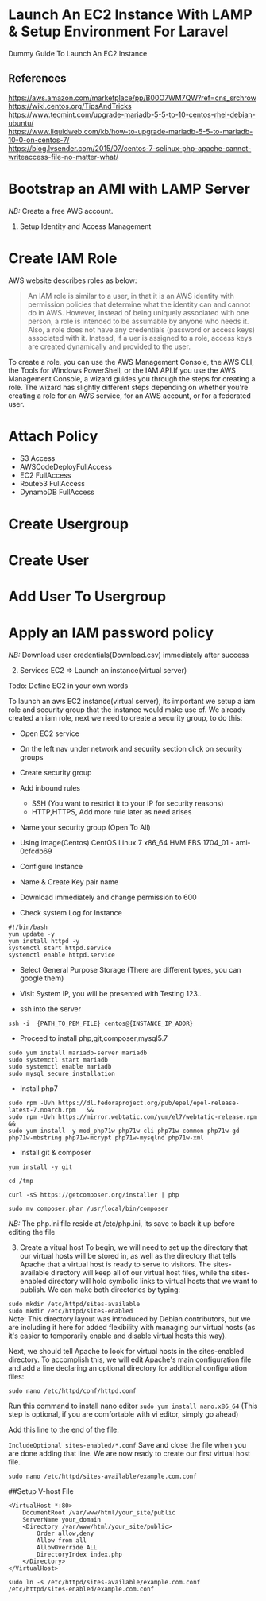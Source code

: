 # Launch An EC2 Instance With LAMP & Setup Environment For Laravel
Dummy Guide To Launch An EC2 Instance

## References
https://aws.amazon.com/marketplace/pp/B00O7WM7QW?ref=cns_srchrow  
https://wiki.centos.org/TipsAndTricks  
https://www.tecmint.com/upgrade-mariadb-5-5-to-10-centos-rhel-debian-ubuntu/  
https://www.liquidweb.com/kb/how-to-upgrade-mariadb-5-5-to-mariadb-10-0-on-centos-7/  
https://blog.lysender.com/2015/07/centos-7-selinux-php-apache-cannot-writeaccess-file-no-matter-what/

Bootstrap an AMI with LAMP Server
=================================

*NB:* Create a free AWS account.

1. Setup Identity and Access Management

Create IAM Role
===============

AWS website describes roles as below:

>An IAM role is similar to a user, in that it is an AWS identity with permission policies that determine what the identity can and cannot do in AWS. However, instead of being uniquely associated with one person, a role is intended to be assumable by anyone who needs it. Also, a role does not have any credentials (password or access keys) associated with it. Instead, if a uer is assigned to a role, access keys are created dynamically and provided to the user.

To create a role, you can use the AWS Management Console, the AWS CLI, the Tools for Windows PowerShell, or the IAM API.If you use the AWS Management Console, a wizard guides you through the steps for creating a role. The wizard has slightly different steps depending on whether you're creating a role for an AWS service, for an AWS account, or for a federated user.

Attach Policy
=============

- S3 Access
- AWSCodeDeployFullAccess
- EC2 FullAccess
- Route53 FullAccess
- DynamoDB FullAccess


Create Usergroup
================

Create User
===========

Add User To Usergroup
=====================

Apply an IAM password policy
============================


*NB:* Download user credentials(Download.csv) immediately after success

2. Services EC2 => Launch an instance(virtual server)

Todo: Define EC2 in your own words

To launch an aws EC2 instance(virtual server), its important we setup a iam role and security group that the instance would make use of. We already created an iam role, next we need to create a security group, to do this:

- Open EC2 service
- On the left nav under network and security section click on security groups
- Create security group
- Add inbound rules
  - SSH (You want to restrict it to your IP for security reasons)
  - HTTP,HTTPS, Add more rule later as need arises
- Name your security group (Open To All)

- Using image(Centos) CentOS Linux 7 x86_64 HVM EBS 1704_01 - ami-0cfcdb69

- Configure Instance

- Name & Create Key pair name

- Download immediately and change permission to 600 

- Check system Log for Instance

```
#!/bin/bash
yum update -y
yum install httpd -y
systemctl start httpd.service
systemctl enable httpd.service
```

- Select General Purpose Storage (There are different types, you can google them)

- Visit System IP, you will be presented with Testing 123..

- ssh into the server

```
ssh -i  {PATH_TO_PEM_FILE} centos@{INSTANCE_IP_ADDR}
```

- Proceed to install php,git,composer,mysql5.7

```
sudo yum install mariadb-server mariadb  
sudo systemctl start mariadb  
sudo systemctl enable mariadb  
sudo mysql_secure_installation  
```

- Install php7

```  
sudo rpm -Uvh https://dl.fedoraproject.org/pub/epel/epel-release-latest-7.noarch.rpm   &&
sudo rpm -Uvh https://mirror.webtatic.com/yum/el7/webtatic-release.rpm   &&
sudo yum install -y mod_php71w php71w-cli php71w-common php71w-gd php71w-mbstring php71w-mcrypt php71w-mysqlnd php71w-xml  
```
- Install git & composer

```
yum install -y git  

cd /tmp  

curl -sS https://getcomposer.org/installer | php  

sudo mv composer.phar /usr/local/bin/composer  
```

*NB:* The php.ini file reside at /etc/php.ini, its save to back it up before editing the file


3. Create a vitual host
To begin, we will need to set up the directory that our virtual hosts will be stored in, as well as the directory that tells Apache that a virtual host is ready to serve to visitors. The sites-available directory will keep all of our virtual host files, while the sites-enabled directory will hold symbolic links to virtual hosts that we want to publish. We can make both directories by typing:

`sudo mkdir /etc/httpd/sites-available`  
`sudo mkdir /etc/httpd/sites-enabled`  
Note: This directory layout was introduced by Debian contributors, but we are including it here for added flexibility with managing our virtual hosts (as it's easier to temporarily enable and disable virtual hosts this way).

Next, we should tell Apache to look for virtual hosts in the sites-enabled directory. To accomplish this, we will edit Apache's main configuration file and add a line declaring an optional directory for additional configuration files:

`sudo nano /etc/httpd/conf/httpd.conf`

Run this command to install nano editor `sudo yum install nano.x86_64` (This step is optional, if you are comfortable with vi editor, simply go ahead)  

Add this line to the end of the file:

`IncludeOptional sites-enabled/*.conf`
Save and close the file when you are done adding that line. We are now ready to create our first virtual host file.

`sudo nano /etc/httpd/sites-available/example.com.conf`

##Setup V-host File
```
<VirtualHost *:80>    
    DocumentRoot /var/www/html/your_site/public    
    ServerName your_domain    
    <Directory /var/www/html/your_site/public>   
        Order allow,deny
        Allow from all
        AllowOverride ALL
        DirectoryIndex index.php
    </Directory>  
</VirtualHost>
```


`sudo ln -s /etc/httpd/sites-available/example.com.conf /etc/httpd/sites-enabled/example.com.conf`



